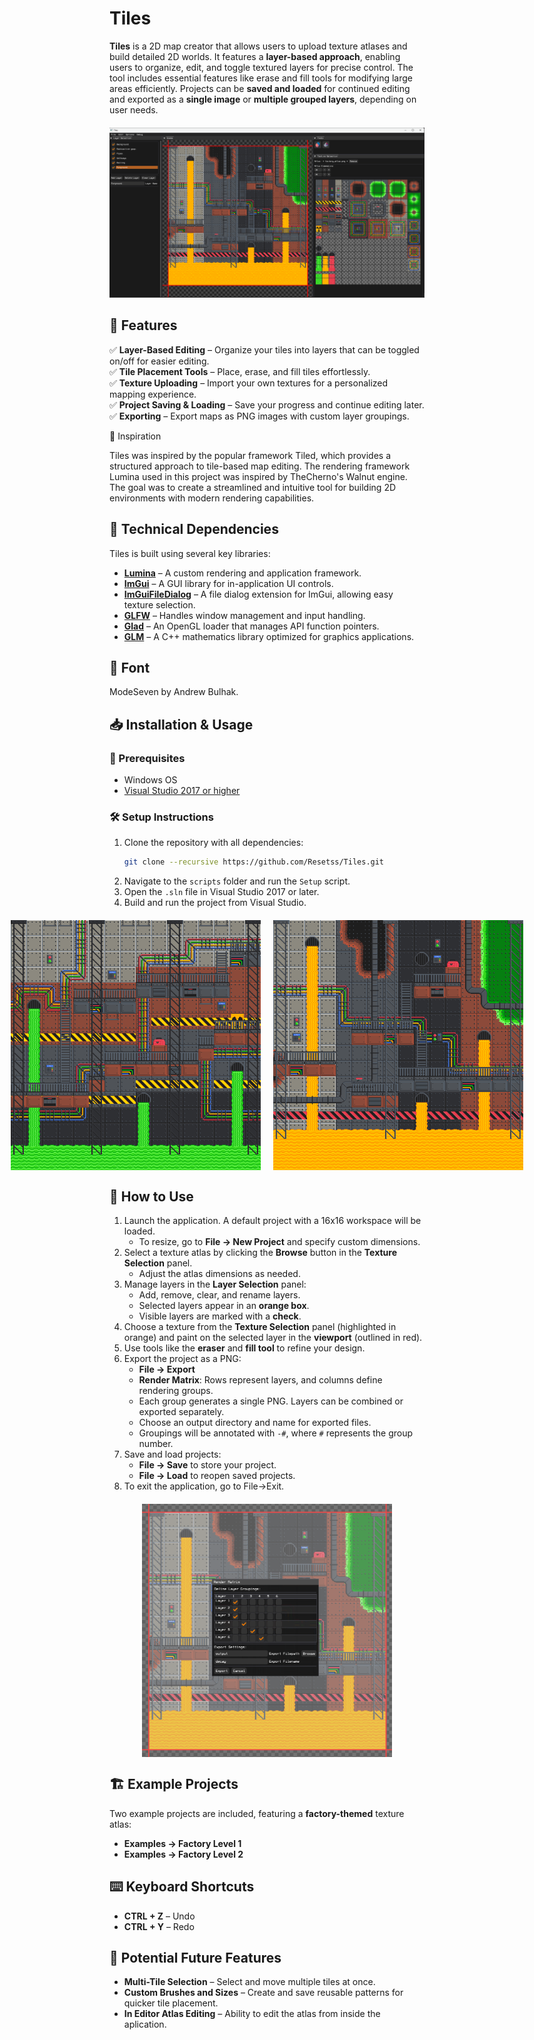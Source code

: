 # Tiles

**Tiles** is a 2D map creator that allows users to upload texture atlases and build detailed 2D worlds. It features a **layer-based approach**, enabling users to organize, edit, and toggle textured layers for precise control. The tool includes essential features like erase and fill tools for modifying large areas efficiently. Projects can be **saved and loaded** for continued editing and exported as a **single image** or **multiple grouped layers**, depending on user needs.

<div style="text-align: center; margin-top: 20px; margin-bottom: 20px;">
    <img src="assets/Application.png" alt="Tiles Screenshot" width="800">
</div>

## 🚀 Features

✅ **Layer-Based Editing** – Organize your tiles into layers that can be toggled on/off for easier editing.  
✅ **Tile Placement Tools** – Place, erase, and fill tiles effortlessly.  
✅ **Texture Uploading** – Import your own textures for a personalized mapping experience.  
✅ **Project Saving & Loading** – Save your progress and continue editing later.  
✅ **Exporting** – Export maps as PNG images with custom layer groupings.

🎨 Inspiration

Tiles was inspired by the popular framework Tiled, which provides a structured approach to tile-based map editing. The rendering framework Lumina used in this project was inspired by TheCherno's Walnut engine. The goal was to create a streamlined and intuitive tool for building 2D environments with modern rendering capabilities.

## 🔧 Technical Dependencies
Tiles is built using several key libraries:

- **[Lumina](https://github.com/Resetss/Lumina)** – A custom rendering and application framework.  
- **[ImGui](https://github.com/Resetss/imgui)** – A GUI library for in-application UI controls.  
- **[ImGuiFileDialog](https://github.com/Resetss/ImGuiFileDialog)** – A file dialog extension for ImGui, allowing easy texture selection.  
- **[GLFW](https://github.com/Resetss/glfw)** – Handles window management and input handling.  
- **[Glad](https://github.com/Resetss/glad)** – An OpenGL loader that manages API function pointers.  
- **[GLM](https://github.com/g-truc/glm)** – A C++ mathematics library optimized for graphics applications.  

## 🎨 Font

ModeSeven by Andrew Bulhak.

## 📥 Installation & Usage

### 🔧 Prerequisites
- Windows OS  
- [Visual Studio 2017 or higher](https://visualstudio.microsoft.com/)  

### 🛠️ Setup Instructions
1. Clone the repository with all dependencies:
   ```sh
   git clone --recursive https://github.com/Resetss/Tiles.git
   ```
2. Navigate to the `scripts` folder and run the `Setup` script.
3. Open the `.sln` file in Visual Studio 2017 or later.
4. Build and run the project from Visual Studio.

<div style="display: flex; justify-content: center; gap: 20px; margin-top: 20px; margin-bottom: 20px;">
    <img src="assets/factory-level-1.png" alt="Factory Level 1" width="400">
    <img src="assets/factory-level-2.png" alt="Factory Level 2" width="400">
</div>

## 🎨 How to Use
1. Launch the application. A default project with a 16x16 workspace will be loaded.
   - To resize, go to **File → New Project** and specify custom dimensions.
2. Select a texture atlas by clicking the **Browse** button in the **Texture Selection** panel.
   - Adjust the atlas dimensions as needed.
3. Manage layers in the **Layer Selection** panel:
   - Add, remove, clear, and rename layers.
   - Selected layers appear in an **orange box**.
   - Visible layers are marked with a **check**.
4. Choose a texture from the **Texture Selection** panel (highlighted in orange) and paint on the selected layer in the **viewport** (outlined in red).
5. Use tools like the **eraser** and **fill tool** to refine your design.
6. Export the project as a PNG:
   - **File → Export**
   - **Render Matrix**: Rows represent layers, and columns define rendering groups.
   - Each group generates a single PNG. Layers can be combined or exported separately.
   - Choose an output directory and name for exported files.
   - Groupings will be annotated with `-#`, where `#` represents the group number.
7. Save and load projects:
   - **File → Save** to store your project.
   - **File → Load** to reopen saved projects.
8. To exit the application, go to File->Exit.

<div style="display: flex; justify-content: center; gap: 20px; margin-top: 20px; margin-bottom: 20px;">
    <img src="assets/render-matrix.png" alt="Render Matrix" width="400">
</div>

## 🏗️ Example Projects
Two example projects are included, featuring a **factory-themed** texture atlas:
- **Examples → Factory Level 1**
- **Examples → Factory Level 2**

## ⌨️ Keyboard Shortcuts
- **CTRL + Z** – Undo  
- **CTRL + Y** – Redo  

## 🚀 Potential Future Features
- **Multi-Tile Selection** – Select and move multiple tiles at once.
- **Custom Brushes and Sizes** – Create and save reusable patterns for quicker tile placement.
- **In Editor Atlas Editing** – Ability to edit the atlas from inside the aplication.

